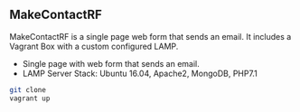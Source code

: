 ## MakeContactRF

MakeContactRF is a single page web form that sends an email. It includes a Vagrant Box with a custom configured LAMP. 

- Single page with web form that sends an email. 
- LAMP Server Stack: Ubuntu 16.04, Apache2, MongoDB, PHP7.1 

````bash
git clone 
vagrant up
````

